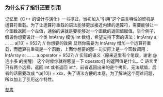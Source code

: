 ### 为什么有了指针还要 引用

记忆里《C++ 的设计与演化》一书提过，当初加入“引用”这个语言特性的契机是运算符重载。为了让运算符重载的语法能够更加接近内建的运算符，需要能够让一个函数返回一个左值，通俗的讲就是要能够对一个函数的返回值赋值。举个例子，假设你想要设计一个类 IntArray 模仿 int 数组，希望支持下面的语法：IntArray a;
... ...
a[10] = 9527;  // 你想要的效果
显然你需要为 IntArray 增加一个运算符重载，而运算符重载是一个函数，上面你想要的那一句实际上是一个函数调用：IntArray a;
... ...
a.operator[](10) = 9527;  // 实际的语义（原来这里有个笔误，谢谢 @连小多 的提醒）
这个时候你就得思量一下 operator[] 的返回值是什么。C 语言里只有两个选择，返回 int 或者返回 int*，前者返回出来的是个拷贝，无法赋值，后者的话需要改成 *(a[10]) = xxx，失了语法方便的本意。为了解决这个两难问题，所以加上了引用这个特性。

[参考](https://www.zhihu.com/question/34267829/answer/58414818)
